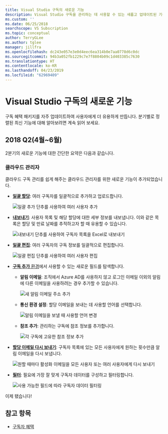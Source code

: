 ```yaml
---
title: Visual Studio 구독의 새로운 기능
description: Visual Studio 구독을 관리하는 데 사용할 수 있는 새롭고 업데이트된 기능에 대해 알아봅니다.
ms.custom: ''
ms.date: 06/25/2018
searchscope: VS Subscription
ms.topic: conceptual
author: TerryGLee
ms.author: tglee
manager: jillfra
ms.openlocfilehash: dc243e057e3e0d4eec6ea314b0e7aa0778d6c0dc
ms.sourcegitcommit: 94b3a052fb1229c7e7f8804b09c1d403385c7630
ms.translationtype: HT
ms.contentlocale: ko-KR
ms.lasthandoff: 04/23/2019
ms.locfileid: "62969409"
---
```

# <a name="what39s-new-in-visual-studio-subscriptions"></a>Visual Studio 구독의 새로운 기능

구독 혜택 패키지를 자주 업데이트하여 사용자에게 더 유용하게 만듭니다. 분기별로 정렬된 최신 기능에 대해 알아보려면 계속 읽어 보세요.

## <a name="2018-q2-april-june"></a>2018 Q2(4월~6월)

2분기의 새로운 기능에 대한 간단한 요약은 다음과 같습니다.

### <a name="cloud-administrators"></a>클라우드 관리자

클라우드 구독 관리를 쉽게 해주는 클라우드 관리자를 위한 새로운 기능이 추가되었습니다.

* [**일괄 할당**](/visualstudio/subscriptions/assign-license#bulk-assignments): 여러 구독자를 일괄적으로 추가하고 업로드합니다.

  ![일괄 추가 단추를 사용하여 여러 사용자 추가](media/bulk-add-multiple-subscribers.png)

* [**내보내기**](/visualstudio/subscriptions/exporting-subscriptions): 사용자 목록 및 해당 할당에 대한 세부 정보를 내보냅니다. 이와 같은 목록은 할당 및 만료 날짜를 추적하고자 할 때 유용할 수 있습니다.

   ![내보내기 단추를 사용하여 구독자 목록을 Excel로 내보내기](media/export-subscriber-list-to-csv.png)

* [**일괄 편집**](/visualstudio/subscriptions/edit-license#editing-multiple-subscribers-by-using-bulk-edit): 여러 구독자의 구독 정보를 일괄적으로 편집합니다.

  ![일괄 편집 단추를 사용하여 여러 사용자 편집](media/bulk-edit-multiple-subscribers.png)

* [**구독 추가** 환경](assign-license.md)에서 사용할 수 있는 새로운 필드를 탐색합니다.

  * **알림 이메일**: 조직에서 Azure AD를 사용하지 않고 로그인 이메일 이외의 알림에 다른 이메일을 사용하려는 경우 추가할 수 있습니다.

    ![새 알림 이메일 주소 추가](media/add-new-subscriber-notification-email.png)

  * **통신 환경 설정**: 할당 이메일을 보내는 데 사용할 언어를 선택합니다.

    ![알림 이메일을 보낼 때 사용할 언어 변경](media/change-subscriber-communication-preference.png)

  * **참조 추가**: 관리하는 구독에 참조 정보를 추가합니다.

    ![각 구독에 고유한 참조 정보 추가](media/add-subscriber-reference-notes.png)

* [**할당 이메일 다시 보내기**](resend-assignment-email.md): 구독자 목록에 있는 모든 사용자에게 원하는 횟수만큼 알림 이메일을 다시 보냅니다.

  ![원할 때마다 활성화 이메일을 모든 사용자 또는 여러 사용자에게 다시 보내기](media/resend-subscriber-activation-emails.png)

* [**필터**](search-license.md): 필요에 가장 잘 맞게 구독자 데이터를 구성하고 필터링합니다.

  ![사용 가능한 필드에 따라 구독자 데이터 필터링](media/filter-subscriber-data.png)

이제 됐습니다!

## <a name="see-also"></a>참고 항목

* [구독자 혜택](subscriber-benefits.md)
